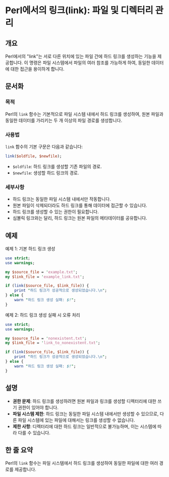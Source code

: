 <!--
Meta Description: # Perl에서의 링크(link): 파일 및 디렉터리 관리 ## 개요 Perl에서의 "link"는 서로 다른 위치에 있는 파일 간에 하드 링크를 생성하는 기능을 제공합니다. 이 명령은 파일 시스템에서 파일의 여러 참조를 가능하게 하여, 동일한 데이터에 대한 접근을 용이...
Meta Keywords: 링크를, link, 생성할, 동일한, 시스템
-->

# Perl에서의 링크(link): 파일 및 디렉터리 관리

## 개요
Perl에서의 "link"는 서로 다른 위치에 있는 파일 간에 하드 링크를 생성하는 기능을 제공합니다. 이 명령은 파일 시스템에서 파일의 여러 참조를 가능하게 하여, 동일한 데이터에 대한 접근을 용이하게 합니다.

## 문서화
### 목적
Perl의 `link` 함수는 기본적으로 파일 시스템 내에서 하드 링크를 생성하여, 원본 파일과 동일한 데이터를 가리키는 두 개 이상의 파일 경로를 생성합니다.

### 사용법
`link` 함수의 기본 구문은 다음과 같습니다:

```perl
link($oldfile, $newfile);
```

- `$oldfile`: 하드 링크를 생성할 기존 파일의 경로.
- `$newfile`: 생성할 하드 링크의 경로.

### 세부사항
- 하드 링크는 동일한 파일 시스템 내에서만 작동합니다.
- 원본 파일이 삭제되더라도 하드 링크를 통해 데이터에 접근할 수 있습니다.
- 하드 링크를 생성할 수 있는 권한이 필요합니다.
- 심볼릭 링크와는 달리, 하드 링크는 원본 파일의 메타데이터를 공유합니다.

## 예제
예제 1: 기본 하드 링크 생성
```perl
use strict;
use warnings;

my $source_file = 'example.txt';
my $link_file = 'example_link.txt';

if (link($source_file, $link_file)) {
    print "하드 링크가 성공적으로 생성되었습니다.\n";
} else {
    warn "하드 링크 생성 실패: $!";
}
```

예제 2: 하드 링크 생성 실패 시 오류 처리
```perl
use strict;
use warnings;

my $source_file = 'nonexistent.txt';
my $link_file = 'link_to_nonexistent.txt';

if (link($source_file, $link_file)) {
    print "하드 링크가 성공적으로 생성되었습니다.\n";
} else {
    warn "하드 링크 생성 실패: $!";
}
```

## 설명
- **권한 문제**: 하드 링크를 생성하려면 원본 파일과 링크를 생성할 디렉터리에 대한 쓰기 권한이 있어야 합니다.
- **파일 시스템 제한**: 하드 링크는 동일한 파일 시스템 내에서만 생성할 수 있으므로, 다른 파일 시스템에 있는 파일에 대해서는 링크를 생성할 수 없습니다.
- **제한 사항**: 디렉터리에 대한 하드 링크는 일반적으로 불가능하며, 이는 시스템에 따라 다를 수 있습니다.

## 한 줄 요약
Perl의 `link` 함수는 파일 시스템에서 하드 링크를 생성하여 동일한 파일에 대한 여러 경로를 제공합니다.